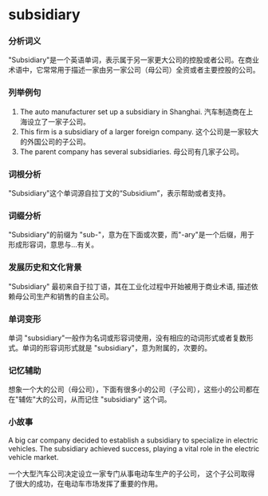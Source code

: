 # subsidiary

### 分析词义

  

"Subsidiary"是一个英语单词，表示属于另一家更大公司的控股或者公司。在商业术语中，它常常用于描述一家由另一家公司（母公司）全资或者主要控股的公司。

  

### 列举例句

  

1.  The auto manufacturer set up a subsidiary in Shanghai. 汽车制造商在上海设立了一家子公司。
2.  This firm is a subsidiary of a larger foreign company. 这个公司是一家较大的外国公司的子公司。
3.  The parent company has several subsidiaries. 母公司有几家子公司。

  

### 词根分析

  

"Subsidiary"这个单词源自拉丁文的“Subsidium”，表示帮助或者支持。

  

### 词缀分析

  

"Subsidiary"的前缀为 "sub-"，意为在下面或次要，而"-ary"是一个后缀，用于形成形容词，意思与...有关。

  

### 发展历史和文化背景

  

"Subsidiary" 最初来自于拉丁语，其在工业化过程中开始被用于商业术语, 描述依赖母公司生产和销售的自主公司。

  

### 单词变形

  

单词 "subsidiary"一般作为名词或形容词使用，没有相应的动词形式或者复数形式。单词的形容词形式就是 "subsidiary"，意为附属的，次要的。

  

### 记忆辅助

  

想象一个大的公司（母公司），下面有很多小的公司（子公司），这些小的公司都在在"辅佐"大的公司，从而记住 "subsidiary" 这个词。

  

### 小故事

  

A big car company decided to establish a subsidiary to specialize in electric vehicles. The subsidiary achieved success, playing a vital role in the electric vehicle market.

  

一个大型汽车公司决定设立一家专门从事电动车生产的子公司， 这个子公司取得了很大的成功，在电动车市场发挥了重要的作用。
